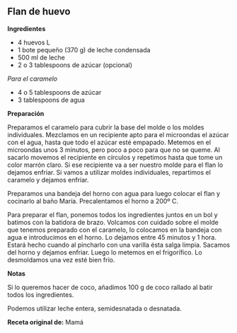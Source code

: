 ## Flan de huevo

**Ingredientes**

- 4 huevos L
- 1 bote pequeño (370 g) de leche condensada
- 500 ml de leche
- 2 o 3 tablespoons de azúcar (opcional)

*Para el caramelo*

- 4 o 5 tablespoons de azúcar
- 3 tablespoons de agua

**Preparación**

Preparamos el caramelo para cubrir la base del molde o los moldes individuales. Mezclamos en un recipiente apto para el microondas el azúcar con el agua, hasta que todo el azúcar esté empapado. Metemos en el microondas unos 3 minutos, pero poco a poco para que no se queme. Al sacarlo movemos el recipiente en círculos y repetimos hasta que tome un color marrón claro. Si ese recipiente va a ser nuestro molde para el flan lo dejamos enfriar. Si vamos a utilizar moldes individuales, repartimos el caramelo y dejamos enfriar.

Preparamos una bandeja del horno con agua para luego colocar el flan y cocinarlo al baño María. Precalentamos el horno a 200º C.

Para preparar el flan, ponemos todos los ingredientes juntos en un bol y batimos con la batidora de brazo. Volcamos con cuidado sobre el molde que tenemos preparado con el caramelo, lo colocamos en la bandeja con agua e introducimos en el horno. Lo dejamos entre 45 minutos y 1 hora. Estará hecho cuando al pincharlo con una varilla ésta salga limpia. Sacamos del horno y dejamos enfriar. Luego lo metemos en el frigorífico. Lo desmoldamos una vez esté bien frío.

**Notas**

Si lo queremos hacer de coco, añadimos 100 g de coco rallado al batir todos los ingredientes.

Podemos utilizar leche entera, semidesnatada o desnatada.

**Receta original de:** Mamá